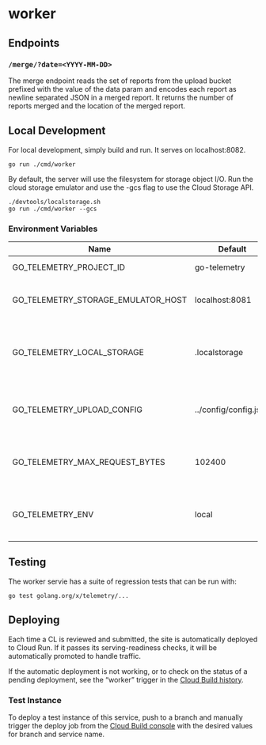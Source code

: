 # worker

## Endpoints

### `/merge/?date=<YYYY-MM-DD>`

The merge endpoint reads the set of reports from the upload bucket prefixed with
the value of the data param and encodes each report as newline separated JSON in
a merged report. It returns the number of reports merged and the location of the
merged report.

## Local Development

For local development, simply build and run. It serves on localhost:8082.

    go run ./cmd/worker

By default, the server will use the filesystem for storage object I/O. Run the
cloud storage emulator and use the -gcs flag to use the Cloud Storage API.

    ./devtools/localstorage.sh
    go run ./cmd/worker --gcs

### Environment Variables

| Name                               | Default               | Description                                               |
| ---------------------------------- | --------------------- | --------------------------------------------------------- |
| GO_TELEMETRY_PROJECT_ID            | go-telemetry          | GCP project ID                                            |
| GO_TELEMETRY_STORAGE_EMULATOR_HOST | localhost:8081        | Host for the Cloud Storage emulator                       |
| GO_TELEMETRY_LOCAL_STORAGE         | .localstorage         | Directory for storage emulator I/O or file system storage |
| GO_TELEMETRY_UPLOAD_CONFIG         | ../config/config.json | Location of the upload config used for report validation  |
| GO_TELEMETRY_MAX_REQUEST_BYTES     | 102400                | Maximum request body size the server allows               |
| GO_TELEMETRY_ENV                   | local                 | Deployment environment (e.g. prod, dev, local, ... )      |

## Testing

The worker servie has a suite of regression tests that can be run with:

    go test golang.org/x/telemetry/...

## Deploying

Each time a CL is reviewed and submitted, the site is automatically deployed to
Cloud Run. If it passes its serving-readiness checks, it will be automatically
promoted to handle traffic.

If the automatic deployment is not working, or to check on the status of a
pending deployment, see the “worker” trigger in the
[Cloud Build history](https://console.cloud.google.com/cloud-build/builds?project=go-telemetry).

### Test Instance

To deploy a test instance of this service, push to a branch and manually trigger
the deploy job from the
[Cloud Build console](https://console.cloud.google.com/cloud-build/triggers?project=go-telemetry)
with the desired values for branch and service name.
